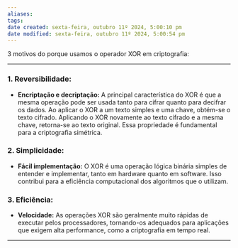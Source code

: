 ```yaml
---
aliases: 
tags: 
date created: sexta-feira, outubro 11º 2024, 5:00:10 pm
date modified: sexta-feira, outubro 11º 2024, 5:00:54 pm
---
```

3 motivos do porque usamos o operador XOR em criptografia:

---

### **1. Reversibilidade:**

- **Encriptação e decriptação:** A principal característica do XOR é que a mesma operação pode ser usada tanto para cifrar quanto para decifrar os dados. Ao aplicar o XOR a um texto simples e uma chave, obtém-se o texto cifrado. Aplicando o XOR novamente ao texto cifrado e a mesma chave, retorna-se ao texto original. Essa propriedade é fundamental para a criptografia simétrica.

### **2. Simplicidade:**

- **Fácil implementação:** O XOR é uma operação lógica binária simples de entender e implementar, tanto em hardware quanto em software. Isso contribui para a eficiência computacional dos algoritmos que o utilizam.

### **3. Eficiência:**

- **Velocidade:** As operações XOR são geralmente muito rápidas de executar pelos processadores, tornando-os adequados para aplicações que exigem alta performance, como a criptografia em tempo real.

---